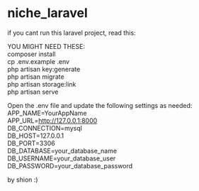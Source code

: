 # niche_laravel
if you cant run this laravel project, read this:

YOU MIGHT NEED THESE:  
   composer install  
   cp .env.example .env  
   php artisan key:generate  
   php artisan migrate  
   php artisan storage:link  
   php artisan serve  
   
   Open the .env file and update the following settings as needed:  
   APP_NAME=YourAppName  
   APP_URL=http://127.0.0.1:8000  
   DB_CONNECTION=mysql  
   DB_HOST=127.0.0.1  
   DB_PORT=3306  
   DB_DATABASE=your_database_name  
   DB_USERNAME=your_database_user  
   DB_PASSWORD=your_database_password  

by shion :)